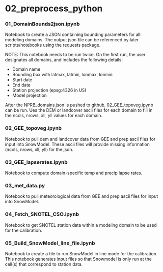 # 02_preprocess_python

### 01_DomainBounds2json.ipynb

Notebook to create a JSON containing bounding parameters for all modeling domains. The output json file can be referenced by later scripts/notebooks using the requests package.

NOTE: This notebook needs to be run twice. On the first run, the user designates all domains, and includes the following details:
* Domain name
* Bounding box with latmax, latmin, lonmax, lonmin
* Start date
* End date
* Station projection (epsg:4326 in US)
* Model projection
 
After the NPRB_domains.json is pushed to github, 02_GEE_topoveg.ipynb can be run. Ues the DEM or landcover ascii files for each domain to fill in the ncols, nrows, xll, yll values for each domain.


### 02_GEE_topoveg.ipynb

Notebook to pull dem and landcover data from GEE and prep ascii files for input into SnowModel. These ascii files will provide missing information (ncols, nrows, xll, yll) for the json. 


### 03_GEE_lapserates.ipynb

Notebook to compute domain-specific temp and precip lapse rates. 


### 03_met_data.py 

Notebook to pull meteorological data from GEE and prep ascii files for input into SnowModel. 


### 04_Fetch_SNOTEL_CSO.ipynb

Notebook to get SNOTEL station data within a modeling domain to be used for the calibration.

### 05_Build_SnowModel_line_file.ipynb

Notebook to create a file to run SnowModel in line mode for the calibration. This notebook generates input files so that Snowmodel is only run at the cell(s) that correspond to station data. 
